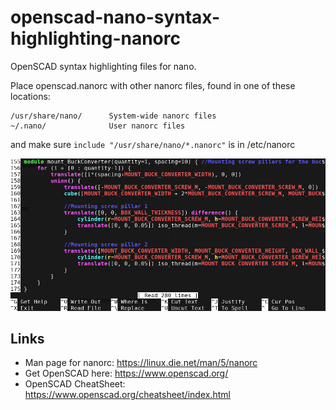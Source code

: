 # openscad-nano-syntax-highlighting-nanorc
OpenSCAD syntax highlighting files for nano.

Place openscad.nanorc with other nanorc files, found in one of these locations:
```
/usr/share/nano/      System-wide nanorc files
~/.nano/              User nanorc files
```
and make sure `include "/usr/share/nano/*.nanorc"` is in /etc/nanorc

![a](https://github.com/megasaturnv/openscad-nano-syntax-highlighting-nanorc/blob/master/screenshot.png)

## Links
* Man page for nanorc: https://linux.die.net/man/5/nanorc
* Get OpenSCAD here: https://www.openscad.org/
* OpenSCAD CheatSheet: https://www.openscad.org/cheatsheet/index.html
